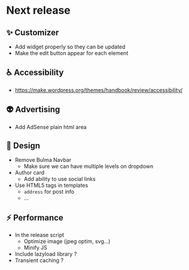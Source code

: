 # Next release

## :sparkles: Customizer

* Add widget properly so they can be updated
* Make the edit button appear for each element

## :wheelchair: Accessibility

* https://make.wordpress.org/themes/handbook/review/accessibility/

## :alien: Advertising

* Add AdSense plain html area

## :lipstick: Design 

* Remove Bulma Navbar
    * Make sure we can have multiple levels on dropdown
* Author card
    * Add ability to use social links
* Use HTML5 tags in templates
    * `address` for post info
    * ...
    
## :zap: Performance

* In the release script
    * Optimize image (jpeg optim, svg...)
    * Minify JS
* Include lazyload library ?
* Transient caching ?
